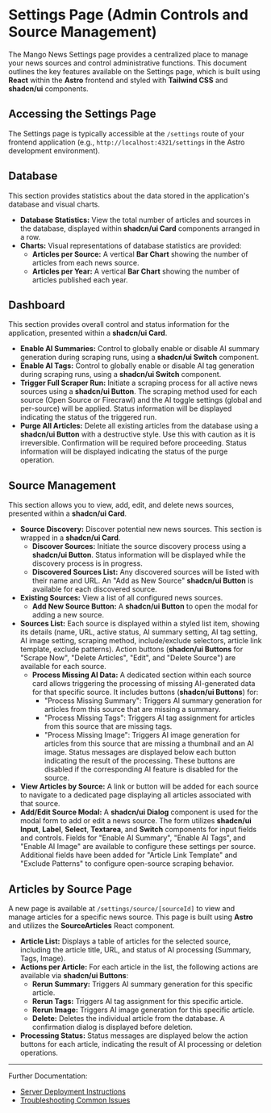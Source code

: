 # Settings Page (Admin Controls and Source Management)

The Mango News Settings page provides a centralized place to manage your news sources and control administrative functions. This document outlines the key features available on the Settings page, which is built using **React** within the **Astro** frontend and styled with **Tailwind CSS** and **shadcn/ui** components.

## Accessing the Settings Page

The Settings page is typically accessible at the `/settings` route of your frontend application (e.g., `http://localhost:4321/settings` in the Astro development environment).

## Database

This section provides statistics about the data stored in the application's database and visual charts.

-   **Database Statistics:** View the total number of articles and sources in the database, displayed within **shadcn/ui Card** components arranged in a row.
-   **Charts:** Visual representations of database statistics are provided:
    -   **Articles per Source:** A vertical **Bar Chart** showing the number of articles from each news source.
    -   **Articles per Year:** A vertical **Bar Chart** showing the number of articles published each year.

## Dashboard

This section provides overall control and status information for the application, presented within a **shadcn/ui Card**.

-   **Enable AI Summaries:** Control to globally enable or disable AI summary generation during scraping runs, using a **shadcn/ui Switch** component.
-   **Enable AI Tags:** Control to globally enable or disable AI tag generation during scraping runs, using a **shadcn/ui Switch** component.
-   **Trigger Full Scraper Run:** Initiate a scraping process for all active news sources using a **shadcn/ui Button**. The scraping method used for each source (Open Source or Firecrawl) and the AI toggle settings (global and per-source) will be applied. Status information will be displayed indicating the status of the triggered run.
-   **Purge All Articles:** Delete all existing articles from the database using a **shadcn/ui Button** with a destructive style. Use this with caution as it is irreversible. Confirmation will be required before proceeding. Status information will be displayed indicating the status of the purge operation.

## Source Management

This section allows you to view, add, edit, and delete news sources, presented within a **shadcn/ui Card**.

-   **Source Discovery:** Discover potential new news sources. This section is wrapped in a **shadcn/ui Card**.
    -   **Discover Sources:** Initiate the source discovery process using a **shadcn/ui Button**. Status information will be displayed while the discovery process is in progress.
    -   **Discovered Sources List:** Any discovered sources will be listed with their name and URL. An "Add as New Source" **shadcn/ui Button** is available for each discovered source.
-   **Existing Sources:** View a list of all configured news sources.
    -   **Add New Source Button:** A **shadcn/ui Button** to open the modal for adding a new source.
-   **Sources List:** Each source is displayed within a styled list item, showing its details (name, URL, active status, AI summary setting, AI tag setting, AI image setting, scraping method, include/exclude selectors, article link template, exclude patterns). Action buttons (**shadcn/ui Buttons** for "Scrape Now", "Delete Articles", "Edit", and "Delete Source") are available for each source.
    -   **Process Missing AI Data:** A dedicated section within each source card allows triggering the processing of missing AI-generated data for that specific source. It includes buttons (**shadcn/ui Buttons**) for:
        -   "Process Missing Summary": Triggers AI summary generation for articles from this source that are missing a summary.
        -   "Process Missing Tags": Triggers AI tag assignment for articles from this source that are missing tags.
        -   "Process Missing Image": Triggers AI image generation for articles from this source that are missing a thumbnail and an AI image.
        Status messages are displayed below each button indicating the result of the processing. These buttons are disabled if the corresponding AI feature is disabled for the source.
-   **View Articles by Source:** A link or button will be added for each source to navigate to a dedicated page displaying all articles associated with that source.
-   **Add/Edit Source Modal:** A **shadcn/ui Dialog** component is used for the modal form to add or edit a news source. The form utilizes **shadcn/ui Input**, **Label**, **Select**, **Textarea**, and **Switch** components for input fields and controls. Fields for "Enable AI Summary", "Enable AI Tags", and "Enable AI Image" are available to configure these settings per source. Additional fields have been added for "Article Link Template" and "Exclude Patterns" to configure open-source scraping behavior.

## Articles by Source Page

A new page is available at `/settings/source/[sourceId]` to view and manage articles for a specific news source. This page is built using **Astro** and utilizes the **SourceArticles** React component.

-   **Article List:** Displays a table of articles for the selected source, including the article title, URL, and status of AI processing (Summary, Tags, Image).
-   **Actions per Article:** For each article in the list, the following actions are available via **shadcn/ui Buttons**:
    -   **Rerun Summary:** Triggers AI summary generation for this specific article.
    -   **Rerun Tags:** Triggers AI tag assignment for this specific article.
    -   **Rerun Image:** Triggers AI image generation for this specific article.
    -   **Delete:** Deletes the individual article from the database. A confirmation dialog is displayed before deletion.
-   **Processing Status:** Status messages are displayed below the action buttons for each article, indicating the result of AI processing or deletion operations.

---

Further Documentation:
* [Server Deployment Instructions](../deployment.md)
* [Troubleshooting Common Issues](troubleshooting.md)
